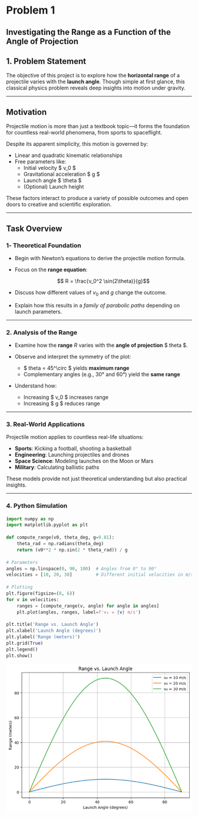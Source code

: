 # Problem 1

## Investigating the Range as a Function of the Angle of Projection

## 1. Problem Statement

The objective of this project is to explore how the **horizontal range** of a projectile varies with the **launch angle**. Though simple at first glance, this classical physics problem reveals deep insights into motion under gravity.

---

## Motivation

Projectile motion is more than just a textbook topic—it forms the foundation for countless real-world phenomena, from sports to spaceflight.

Despite its apparent simplicity, this motion is governed by:

- Linear and quadratic kinematic relationships
- Free parameters like:
  - Initial velocity $ v_0 $
  - Gravitational acceleration $ g $
  - Launch angle $ \theta $
  - (Optional) Launch height

These factors interact to produce a variety of possible outcomes and open doors to creative and scientific exploration.

---

## Task Overview

### 1️- Theoretical Foundation

- Begin with Newton’s equations to derive the projectile motion formula.
- Focus on the **range equation**:

  $$ R = \frac{v_0^2 \sin(2\theta)}{g}$$

- Discuss how different values of $v_0$ and $g$ change the outcome.

- Explain how this results in a _family of parabolic paths_ depending on launch parameters.

---

### 2. Analysis of the Range

- Examine how the **range** $R$ varies with the **angle of projection** $ theta $.
- Observe and interpret the symmetry of the plot:

  - $ theta = 45^\circ $ yields **maximum range**
  - Complementary angles (e.g., 30° and 60°) yield the **same range**

- Understand how:
  - Increasing $ v_0 $ increases range
  - Increasing $ g $ reduces range

---

### 3. Real-World Applications

Projectile motion applies to countless real-life situations:

- **Sports**: Kicking a football, shooting a basketball
- **Engineering**: Launching projectiles and drones
- **Space Science**: Modeling launches on the Moon or Mars
- **Military**: Calculating ballistic paths

These models provide not just theoretical understanding but also practical insights.

---

### 4️. Python Simulation

```python
import numpy as np
import matplotlib.pyplot as plt

def compute_range(v0, theta_deg, g=9.81):
    theta_rad = np.radians(theta_deg)
    return (v0**2 * np.sin(2 * theta_rad)) / g

# Parameters
angles = np.linspace(0, 90, 100)  # Angles from 0° to 90°
velocities = [10, 20, 30]         # Different initial velocities in m/s

# Plotting
plt.figure(figsize=(8, 6))
for v in velocities:
    ranges = [compute_range(v, angle) for angle in angles]
    plt.plot(angles, ranges, label=f'v₀ = {v} m/s')

plt.title('Range vs. Launch Angle')
plt.xlabel('Launch Angle (degrees)')
plt.ylabel('Range (meters)')
plt.grid(True)
plt.legend()
plt.show()

```

![Projectile motion](download.png)
